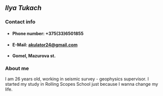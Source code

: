 ## ___Ilya Tukach___
### Contact info
* ####  Phone number: +375(33)6501855
* ####  E-Mail: akulator24@gmail.com
* ####  Gomel, Mazurova st.
### About me
I am 26 years old, working in seismic survey - geophysics supervisor.
I started my study in Rolling Scopes School just because I wanna change my life. 
